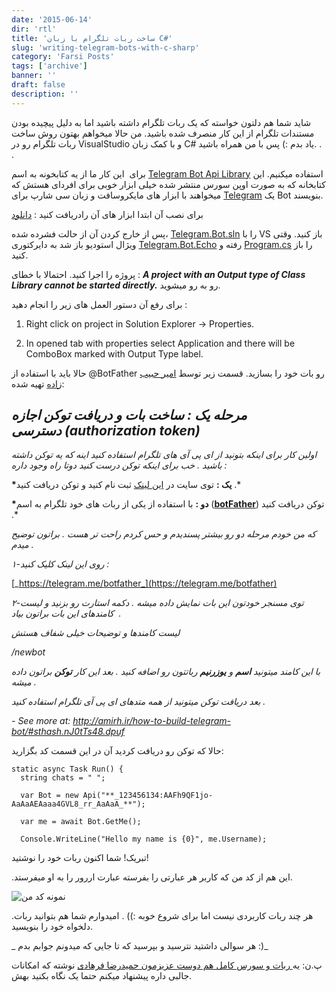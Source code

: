 ```yaml
---
date: '2015-06-14'
dir: 'rtl'
title: 'ساخت ربات تلگرام با زبان C#'
slug: 'writing-telegram-bots-with-c-sharp'
category: 'Farsi Posts'
tags: ['archive']
banner: ''
draft: false
description: ''
---
```


شاید شما هم دلتون خواسته که یک ربات تلگرام داشته باشید اما به دلیل پیچیده بودن مستندات تلگرام از این کار منصرف شده باشید. من حالا میخواهم بهتون روش ساخت ربات تلگرام رو در VisualStudio و با کمک زبان C# یاد بدم :) پس با من همراه باشید. . .

برای  این کار ما از یه کتابخونه به اسم [Telegram Bot Api Library](https://github.com/MrRoundRobin/telegram.bot) استفاده میکنیم. این کتابخانه که به صورت اوپن سورس منتشر شده خیلی ابزار خوبی برای افردای هستش که میخواهند با ابزار های مایکروسافت و زبان سی شارپ برای [Telegram](https://blog.ir/panel/mehrad77/post_edit/elegram.org) یک Bot بنویسند.

برای نصب آن ابتدا ابزار های آن رادریافت کنید : [دانلود](https://github.com/MrRoundRobin/telegram.bot/archive/master.zip 'دانلود سلوشن این ابزار')

پس از خارج کردن آن از حالت فشرده شده، [Telegram.Bot.sln](https://github.com/MrRoundRobin/telegram.bot/blob/master/Telegram.Bot.sln 'Telegram.Bot.sln') را با VS باز کنید. وقتی ویژال استودیو باز شد به دایرکتوری [Telegram.Bot.Echo](https://github.com/MrRoundRobin/telegram.bot/tree/master/Telegram.Bot.Echo 'Telegram.Bot.Echo') رفته و [Program.cs](https://github.com/MrRoundRobin/telegram.bot/blob/master/Telegram.Bot.Echo/Program.cs 'Program.cs') را باز کنید.

پروژه را اجرا کنید. احتمالا با خطای : **_A project with an Output type of Class Library cannot be started directly._** رو به رو میشوید.

برای رفع آن دستور العمل های زیر را انجام دهید :

1.  Right click on project in Solution Explorer -> Properties.

2.  In opened tab with properties select Application and there will be ComboBox marked with Output Type label.

حالا باید با استفاده از @BotFather رو بات خود را بسازید. قسمت زیر توسط [امیر حبیب زاده](http://amirh.ir/how-to-build-telegram-bot/) تهیه شده:

## _مرحله یک : ساخت بات و دریافت توکن اجازه دسترسی (authorization token)_

_اولین کار برای اینکه بتونید از ای پی آی های تلگرام استفاده کنید اینه که یه توکن داشته باشید . خب برای اینکه توکن درست کنید دوتا راه وجود داره :_

**\*یک :** توی سایت در [این لینک](https://my.telegram.org/) ثبت نام کنید و توکن دریافت کنید .\*

**\*دو :** با استفاده از یکی از ربات های خود تلگرام به اسم (**[botFather](https://telegram.me/botfather 'telegram botFather')**) توکن دریافت کنید .\*

_که من خودم مرحله دو رو بیشتر پسندیدم و حس کردم راحت تر هست . براتون توضیح میدم ._

_۱-روی این لینک کلیک کنید :_

[_https://telegram.me/botfather_](https://telegram.me/botfather)

_۲-توی مسنجر خودتون این بات نمایش داده میشه . دکمه استارت رو بزنید و لیست کامندهای این بات براتون بیاد  ._

_لیست کامندها و توضیحات خیلی شفاف هستش_

_/newbot_

_با این کامند میتونید **اسم** و **یوزرنیم** رباتتون رو اضافه کنید . بعد این کار **توکن** براتون داده میشه ._

_بعد دریافت توکن میتونید از همه متدهای ای پی آی تلگرام استفاده کنید ._

_- See more at: <http://amirh.ir/how-to-build-telegram-bot/#sthash.nJ0tTs48.dpuf>_

حالا که توکن رو دریافت کردید آن در این قسمت کد بگزارید:

```
static async Task Run() {
  string chats = " ";

  var Bot = new Api("**_123456134:AAFh9QF1jo-AaAaAEAaaa4GVL8_rr_AaAaA_**");

  var me = await Bot.GetMe();

  Console.WriteLine("Hello my name is {0}", me.Username);
```

تبریک! شما اکنون ربات خود را نوشتید!

.این هم از کد من که کاربر هر عبارتی را بفرسته عبارت اررور را به او میفرستد.

![نمونه کد من](/assets/archive-blogir/Captnnure.png)

.هر چند ربات کاربردی نیست اما برای شروع خوبه :)) . امیدوارم شما هم بتوانید ربات دلخواه خود را بنویسید.

_ هر سوالی داشتید نترسید و بپرسید که تا جایی که میدونم جوابم بدم :)_

پ.ن: یه[ ربات و سورس کامل هم دوست عزیزمون حمیدرضا فرهادی](http://pm-buzz.rzb.ir/thread/645) نوشته که امکانات جالبی داره پیشنهاد میکنم حتما یک نگاه بکنید بهش.

